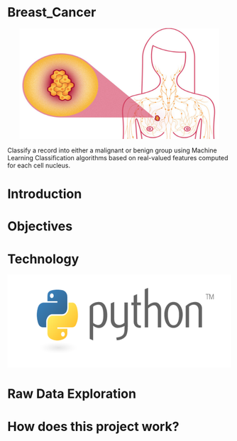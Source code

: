 # Breast_Cancer
<p align="middle">
  <img height="250" width="450" src="https://github.com/tsenhungwu/Breast_Cancer/blob/master/Images/Breast_Cancer.jpeg"/>

Classify a record into either a malignant or benign group using Machine Learning Classification algorithms based on real-valued features computed for each cell nucleus.


# Introduction

# Objectives

# Technology
<p align="middle">
  <img height="210" width="510" src="https://github.com/tsenhungwu/Breast_Cancer/blob/master/Images/Python.png"/>
</p>

# Raw Data Exploration

# How does this project work?
